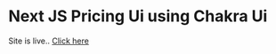 # Next JS Pricing Ui using Chakra Ui

Site is live.. <a href="https://teal-haupia-813f0e.netlify.app/">Click here</a>
